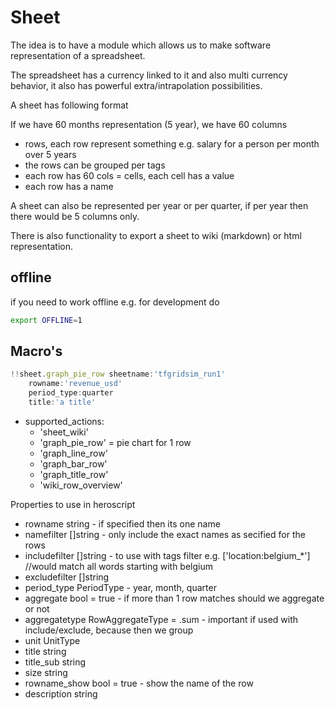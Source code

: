 # Sheet 

The idea is to have a module which allows us to make software representation of a spreadsheet.

The spreadsheet has a currency linked to it and also multi currency behavior, it also has powerful extra/intrapolation possibilities.

A sheet has following format

If we have 60 months representation (5 year), we have 60 columns

- rows, each row represent something e.g. salary for a person per month over 5 years
- the rows can be grouped per tags
- each row has 60 cols = cells, each cell has a value
- each row has a name

A sheet can also be represented per year or per quarter, if per year then there would be 5 columns only.

There is also functionality to export a sheet to wiki (markdown) or html representation.

## offline

if you need to work offline e.g. for development do

```bash
export OFFLINE=1
```

## Macro's



```js
!!sheet.graph_pie_row sheetname:'tfgridsim_run1' 
    rowname:'revenue_usd'
    period_type:quarter 
    title:'a title'
```

- supported_actions:
  - 'sheet_wiki'
  - 'graph_pie_row' = pie chart for 1 row
  - 'graph_line_row'
  - 'graph_bar_row'
  - 'graph_title_row'
  - 'wiki_row_overview'


Properties to use in heroscript

- rowname       string   - if specified then its one name
- namefilter    []string - only include the exact names as secified for the rows
- includefilter []string - to use with tags filter e.g. ['location:belgium_*'] //would match all words starting with belgium
- excludefilter []string
- period_type   PeriodType       - year, month, quarter
- aggregate     bool = true - if more than 1 row matches should we aggregate or not
- aggregatetype RowAggregateType = .sum - important if used with include/exclude, because then we group
- unit          UnitType
- title         string
- title_sub     string
- size          string
- rowname_show  bool = true - show the name of the row
- description   string	
